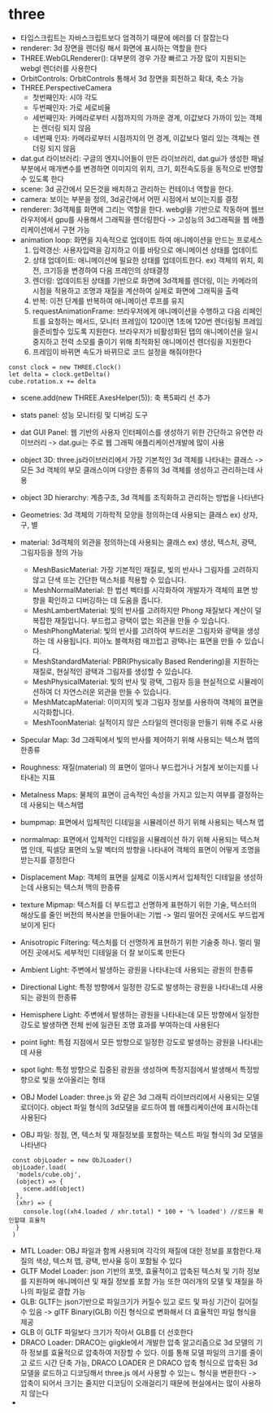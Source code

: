 # three
* 타입스크립트는 자바스크립트보다 엄격하기 때문에 에러를 더 잘잡는다
* renderer: 3d 장면을 렌더링 해서 화면에 표시하는 역할을 한다
* THREE.WebGLRenderer(): 대부분의 경우 가장 빠르고 가장 많이 지원되는 webgl 렌더러를 사용한다
* OrbitControls: OrbitControls 통해서 3d 장면을 회전하고 확대, 축소 가능
*  THREE.PerspectiveCamera
   *  첫번째인자: 시야 각도
   *  두번째인자: 가로 세로비율
   *  세번째인자: 카메라로부터 시점까지의 가까운 경계, 이값보다 가까이 있는 객체는 렌더링 되지 않음
   *  네번째 인자: 카메라로부터 시점까지의 먼 경계, 이값보다 멀리 있는 객체는 렌더링 되지 않음
* dat.gut 라이브러리: 구글의 엔지니어들이 만든 라이브러리, dat.gui가 생성한 패널 부분에서 매개변수를 변경하면 이미지의 위치, 크기, 회전속도등을 동적으로 반영할수 있도록 한다
* scene: 3d 공간에서 모든것을 배치하고 관리하는 컨테이너 역할을 한다.
* camera: 보이는 부분을 정의, 3d공간에서 어떤 시점에서 보이는지를 결정
* renderer: 3d객체를 화면에 그리는 역할을 한다. webgl을 기반으로 작동하며 웹브라우저에서 gpu를 사용해서 그래픽을 렌더링한다 -> 고성능의 3d그래픽을 웹 애플리케이션에서 구현 가능
* animation loop: 화면을 지속적으로 업데이트 하여 애니메이션을 만드는 프로세스
  1. 입력갱신: 사용자입력을 감지하고 이를 바탕으로 애니메이션 상태를 업데이트
  2. 상태 업데이트: 애니메이션에 필요한 상태를 업데이트한다. ex) 객체의 위치, 회전, 크기등을 변경하여 다음 프레인의 상태결정
  3. 렌더링: 업데이트된 상태를 기반으로 화면에 3d객체를 렌더링, 이는 카메라의 시점을 적용하고 조명과 재질을 계산하여 실제로 화면에 그래픽을 출력
  4. 반복: 이전 단계를 반복하여 애니메이션 루프를 유지
  5. requestAnimationFrame: 브라우저에게 애니메이션을 수행하고 다음 리페인트를 요청하는 메서드, 모니터 프레임이 120이면 1초에 120번 렌더링될 프레임을준비할수 있도록 지원한다. 브라우저가 비활성화된 탭의 애니메이션을 일시중지하고 전력 소모를 줄이기 위해 최적화된 애니메이션 렌더링을 지원한다
  6. 프레임이 바뀌면 속도가 바뀌므로 코드 설정을 해줘야한다
```
const clock = new THREE.Clock()
let delta = clock.getDelta()
cube.rotation.x += delta
```
* scene.add(new THREE.AxesHelper(5)): 축 폭5짜리 선 추가
* stats panel: 성능 모니터링 및 디버깅 도구
* dat GUI Panel: 웹 기반의 사용자 인터페이스를 생성하기 위한 간단하고 유연한 라이브러리 -> dat.gui는 주로 웹 그래픽 애플리케이션개발에 많이 사용
* object 3D: three.js라이브러리에서 가장 기본적인 3d 객체를 나타내는 클래스 -> 모든 3d 객체의 부모 클래스이며 다양한 종류의 3d 객체를 생성하고 관리하는데 사용
* object 3D hierarchy: 계층구조, 3d 객체를 조직화하고 관리하는 방법을 나타낸다
* Geometries: 3d 객체의  기하학적 모양을 정의하는데 사용되는 클래스 ex) 상자, 구, 별
* material: 3d객체의 외관을 정의하는데 사용되는 클래스 ex) 생상, 텍스처, 광택, 그림자등을 정의 가능
  * MeshBasicMaterial: 가장 기본적인 재질로, 빛의 반사나 그림자를 고려하지 않고 단색 또는 간단한 텍스처를 적용할 수 있습니다.
  * MeshNormalMaterial: 한 법선 벡터를 시각화하여 개발자가 객체의 표면 방향을 확인하고 디버깅하는 데 도움을 줍니다.
  * MeshLambertMaterial: 빛의 반사를 고려하지만 Phong 재질보다 계산이 덜 복잡한 재질입니다. 부드럽고 광택이 없는 외관을 만들 수 있습니다.
  * MeshPhongMaterial: 빛의 반사를 고려하여 부드러운 그림자와 광택을 생성하는 데 사용됩니다. 피아노 블랙처럼 매끄럽고 광택나는 표면을 만들 수 있습니다.
  * MeshStandardMaterial: PBR(Physically Based Rendering)을 지원하는 재질로, 현실적인 광택과 그림자를 생성할 수 있습니다.
  * MeshPhysicalMaterial: 빛의 반사 및 광택, 그림자 등을 현실적으로 시뮬레이션하여 더 자연스러운 외관을 만들 수 있습니다.
  *  MeshMatcapMaterial: 이미지의 빛과 그림자 정보를 사용하여 객체의 표면을 시각화합니다.
  *  MeshToonMaterial: 실적이지 않은 스타일의 렌더링을 만들기 위해 주로 사용

* Specular Map: 3d 그래픽에서 빛의 반사를 제어하기 위해 사용되는 텍스쳐 맵의 한종류 
* Roughness: 재질(material) 의 표면이 얼마나 부드럽거나 거칠게 보이는지를 나타내는 지표
* Metalness Maps: 물체의 표면이 금속적인 속성을 가지고 있는지 여부를 결정하는데 사용되는 텍스쳐맵
* bumpmap: 표면에서 입체적인 디테일을 시뮬레이션 하기 위해 사용되는 텍스쳐 맵
* normalmap: 표면에서 입체적인 디테일을 시뮬레이션 하기 위해 사용되는 텍스쳐 맵 인데, 픽셀당 표면의 노말 벡터의 방향을 나타내어 객체의 표면이 어떻게 조명을 받는지를 결정한다
* Displacement Map: 객체의 표면을 실제로 이동시켜서 입체적인 디테일을 생성하는데 사용되는  텍스처 맥의 한종류
* texture Mipmap: 텍스처를 더 부드럽고 선명하게 표현하기 위한 기술, 텍스터의 해상도를 줄인 버전의 복사본을 만들어내는 기법 -> 멀리 떨어진 곳에서도 부드럽게 보이게 된다
* Anisotropic Filtering: 텍스처를 더 선명하게 표현하기 위한 기술중 하나. 멀리 떨어진 곳에서도 세부적인 디테일을 더 잘 보이도록 만든다
* Ambient Light: 주변에서 발생하는 광원을 나타내는데 사용되는 광원의 한종류
* Directional Light: 특정 방향에서 일정한 강도로 발생하는 광원을 나타내느데 사용되는 광원의 한종류
* Hemisphere Light: 주변에서 발생하는 광원을 나타내는데 모든 방향에서 일정한 강도로 발생하면 전체 씬에 일관된 조명 효과를 부여하는데 사용된다
* point light: 특점 지점에서 모든 방향으로 일정한 강도로 발생하는 광원을 나타내는데 사용
* spot light: 특정 방향으로 집중된 광원을 생성하며 특정지점에서 발생해서 특정방향으로 빛을 쏘아올리는 형태
* OBJ Model Loader: three.js 와 같은 3d 그래픽 라이브러리에서 사용되는 모델로더이다. object 파일 형식의 3d모댈을 로드하여 웹 애플리케이션에 표시하는데 사용된다
* OBJ 파일: 정점, 면, 텍스처 및 재질정보를 포함하는 텍스트 파일 형식의 3d 모델을 나타낸다
```
 const objLoader = new ObJLoader()
 objLoader.load(
  'models/cube.obj',
  (object) => {
    scene.add(object)
  },
  (xhr) => {
    console.log((xh4.loaded / xhr.total) * 100 + '% loaded') //로드율 확인할떄 효율적
  }
 )
```
* MTL Loader: OBJ 파일과 함께 사용되며 각각의 재질에 대한 정보를 포함한다.재질의 색상, 텍스처 맵, 광택, 반사율 등이 포함될 수 있다
* GLTF Model Loader: json 기반의 포맷, 효율적이고 압축된 텍스처 및 기하 정보를 지원하며 애니메이션 및 재질 정보를 포함 가능 또한 여러개의 모델 및 재질을 하나의 파일로 결합 가능
* GLB: GLTF는 json기반으로 파일크기가 커질수 있고 로드 및 파싱 기간이 길어질수 있음 -> glTF Binary(GLB) 이진 형식으로 변화해서 더 효율적인 파일 형식을 제공
* GLB 이 GLTF 파일보다 크기가 작아서 GLB를 더 선호한다
* DRACO Loader: DRACO는 giigkle에서 개발한 압축 알고리즘으로 3d 모델의 기하 정보를 효율적으로 압축하여 저장할 수 있다. 이를 통해  모델 파일의 크기를 줄이고 로드 시간 단축 가능, DRACO LOADER 은 DRACO 압축 형식으로 압축된 3d 모델을 로드하고 디코딩해서 three.js 에서 사용할 수 있는ㄴ 형식을 변환한다 -> 압축이 되어서 크기는 줄지만 디코딩이 오래걸리기 때문에 현실에서는 많이 사용하지 않는다
* 